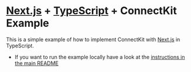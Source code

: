 # [Next.js](https://nextjs.org/) + [TypeScript](https://www.typescriptlang.org/) + ConnectKit Example

This is a simple example of how to implement ConnectKit with [Next.js](https://nextjs.org/) in TypeScript.

- If you want to run the example locally have a look at the [instructions in the main README](https://github.com/family-dev/connectkit/blob/main/README.md#running-examples-locally)
